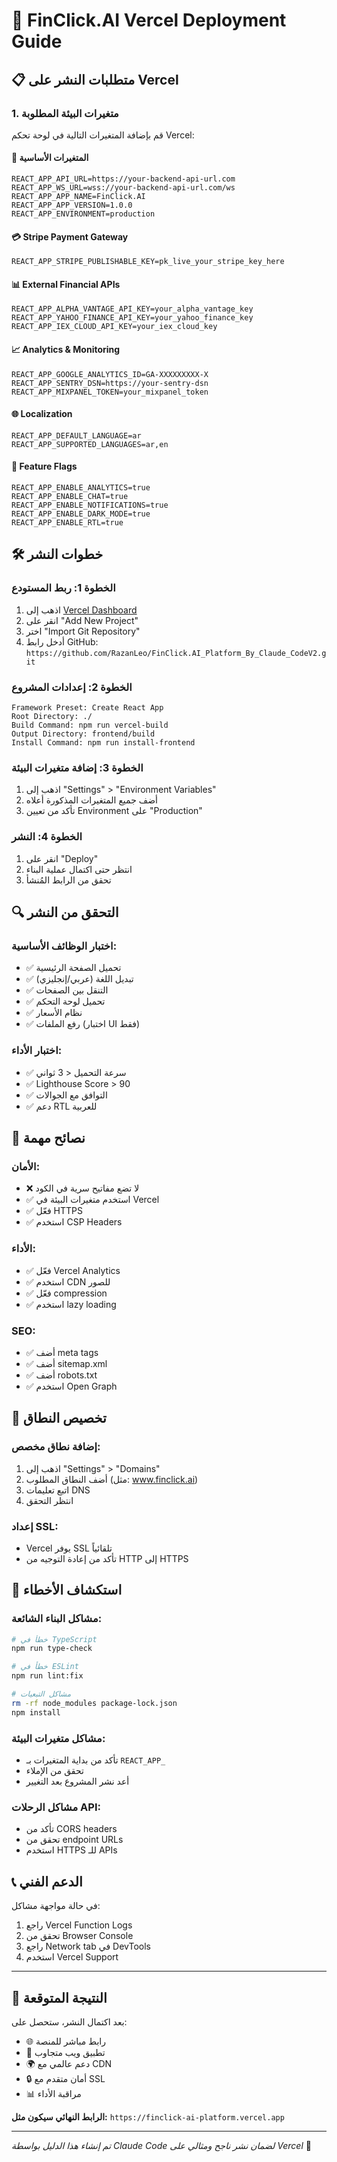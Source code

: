 # 🚀 FinClick.AI Vercel Deployment Guide

## 📋 متطلبات النشر على Vercel

### 1. متغيرات البيئة المطلوبة

قم بإضافة المتغيرات التالية في لوحة تحكم Vercel:

#### 🔐 المتغيرات الأساسية
```
REACT_APP_API_URL=https://your-backend-api-url.com
REACT_APP_WS_URL=wss://your-backend-api-url.com/ws
REACT_APP_APP_NAME=FinClick.AI
REACT_APP_APP_VERSION=1.0.0
REACT_APP_ENVIRONMENT=production
```

#### 💳 Stripe Payment Gateway
```
REACT_APP_STRIPE_PUBLISHABLE_KEY=pk_live_your_stripe_key_here
```

#### 📊 External Financial APIs
```
REACT_APP_ALPHA_VANTAGE_API_KEY=your_alpha_vantage_key
REACT_APP_YAHOO_FINANCE_API_KEY=your_yahoo_finance_key
REACT_APP_IEX_CLOUD_API_KEY=your_iex_cloud_key
```

#### 📈 Analytics & Monitoring
```
REACT_APP_GOOGLE_ANALYTICS_ID=GA-XXXXXXXXX-X
REACT_APP_SENTRY_DSN=https://your-sentry-dsn
REACT_APP_MIXPANEL_TOKEN=your_mixpanel_token
```

#### 🌐 Localization
```
REACT_APP_DEFAULT_LANGUAGE=ar
REACT_APP_SUPPORTED_LANGUAGES=ar,en
```

#### 🔧 Feature Flags
```
REACT_APP_ENABLE_ANALYTICS=true
REACT_APP_ENABLE_CHAT=true
REACT_APP_ENABLE_NOTIFICATIONS=true
REACT_APP_ENABLE_DARK_MODE=true
REACT_APP_ENABLE_RTL=true
```

## 🛠️ خطوات النشر

### الخطوة 1: ربط المستودع
1. اذهب إلى [Vercel Dashboard](https://vercel.com/dashboard)
2. انقر على "Add New Project"
3. اختر "Import Git Repository"
4. أدخل رابط GitHub: `https://github.com/RazanLeo/FinClick.AI_Platform_By_Claude_CodeV2.git`

### الخطوة 2: إعدادات المشروع
```
Framework Preset: Create React App
Root Directory: ./
Build Command: npm run vercel-build
Output Directory: frontend/build
Install Command: npm run install-frontend
```

### الخطوة 3: إضافة متغيرات البيئة
1. اذهب إلى "Settings" > "Environment Variables"
2. أضف جميع المتغيرات المذكورة أعلاه
3. تأكد من تعيين Environment على "Production"

### الخطوة 4: النشر
1. انقر على "Deploy"
2. انتظر حتى اكتمال عملية البناء
3. تحقق من الرابط المُنشأ

## 🔍 التحقق من النشر

### اختبار الوظائف الأساسية:
- ✅ تحميل الصفحة الرئيسية
- ✅ تبديل اللغة (عربي/إنجليزي)
- ✅ التنقل بين الصفحات
- ✅ تحميل لوحة التحكم
- ✅ نظام الأسعار
- ✅ رفع الملفات (اختبار UI فقط)

### اختبار الأداء:
- ✅ سرعة التحميل < 3 ثواني
- ✅ Lighthouse Score > 90
- ✅ التوافق مع الجوالات
- ✅ دعم RTL للعربية

## 🚨 نصائح مهمة

### الأمان:
- ❌ لا تضع مفاتيح سرية في الكود
- ✅ استخدم متغيرات البيئة في Vercel
- ✅ فعّل HTTPS
- ✅ استخدم CSP Headers

### الأداء:
- ✅ فعّل Vercel Analytics
- ✅ استخدم CDN للصور
- ✅ فعّل compression
- ✅ استخدم lazy loading

### SEO:
- ✅ أضف meta tags
- ✅ أضف sitemap.xml
- ✅ أضف robots.txt
- ✅ استخدم Open Graph

## 📱 تخصيص النطاق

### إضافة نطاق مخصص:
1. اذهب إلى "Settings" > "Domains"
2. أضف النطاق المطلوب (مثل: www.finclick.ai)
3. اتبع تعليمات DNS
4. انتظر التحقق

### إعداد SSL:
- Vercel يوفر SSL تلقائياً
- تأكد من إعادة التوجيه من HTTP إلى HTTPS

## 🔧 استكشاف الأخطاء

### مشاكل البناء الشائعة:
```bash
# خطأ في TypeScript
npm run type-check

# خطأ في ESLint
npm run lint:fix

# مشاكل التبعيات
rm -rf node_modules package-lock.json
npm install
```

### مشاكل متغيرات البيئة:
- تأكد من بداية المتغيرات بـ `REACT_APP_`
- تحقق من الإملاء
- أعد نشر المشروع بعد التغيير

### مشاكل الرحلات API:
- تأكد من CORS headers
- تحقق من endpoint URLs
- استخدم HTTPS للـ APIs

## 📞 الدعم الفني

في حالة مواجهة مشاكل:
1. راجع Vercel Function Logs
2. تحقق من Browser Console
3. راجع Network tab في DevTools
4. استخدم Vercel Support

---

## 🎯 النتيجة المتوقعة

بعد اكتمال النشر، ستحصل على:
- 🌐 رابط مباشر للمنصة
- 📱 تطبيق ويب متجاوب
- 🌍 دعم عالمي مع CDN
- 🔒 أمان متقدم مع SSL
- 📊 مراقبة الأداء

**الرابط النهائي سيكون مثل:**
`https://finclick-ai-platform.vercel.app`

---

*تم إنشاء هذا الدليل بواسطة Claude Code لضمان نشر ناجح ومثالي على Vercel* 🤖